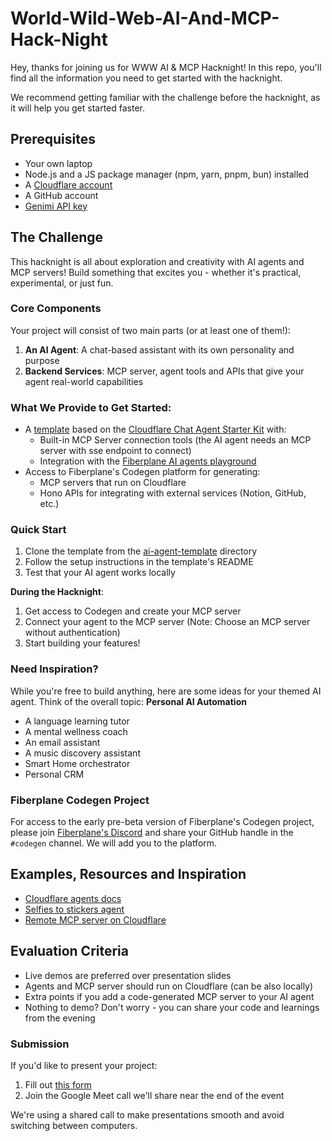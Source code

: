 # World-Wild-Web-AI-And-MCP-Hack-Night
Hey, thanks for joining us for WWW AI & MCP Hacknight! In this repo, you'll find all the information you need to get started with the hacknight.

We recommend getting familiar with the challenge before the hacknight, as it will help you get started faster.

## Prerequisites
- Your own laptop
- Node.js and a JS package manager (npm, yarn, pnpm, bun) installed
- A [Cloudflare account](https://dash.cloudflare.com/sign-up)
- A GitHub account
- [Genimi API key](https://aistudio.google.com/apikey)

## The Challenge
This hacknight is all about exploration and creativity with AI agents and MCP servers! Build something that excites you - whether it's practical, experimental, or just fun.

### Core Components
Your project will consist of two main parts (or at least one of them!):
1. **An AI Agent**: A chat-based assistant with its own personality and purpose
2. **Backend Services**: MCP server, agent tools and APIs that give your agent real-world capabilities

### What We Provide to Get Started:
- A [template](/ai-agent-template/) based on the [Cloudflare Chat Agent Starter Kit](https://github.com/cloudflare/agents-starter) with:
  - Built-in MCP Server connection tools (the AI agent needs an MCP server with sse endpoint to connect)
  - Integration with the [Fiberplane AI agents playground](https://github.com/fiberplane/fiberplane/tree/main/packages/agents)
- Access to Fiberplane's Codegen platform for generating:
  - MCP servers that run on Cloudflare
  - Hono APIs for integrating with external services (Notion, GitHub, etc.)


### Quick Start
1. Clone the template from the [ai-agent-template](/ai-agent-template) directory
2. Follow the setup instructions in the template's README
3. Test that your AI agent works locally

**During the Hacknight**:
1. Get access to Codegen and create your MCP server
2. Connect your agent to the MCP server (Note: Choose an MCP server without authentication)
3. Start building your features!

### Need Inspiration?
While you're free to build anything, here are some ideas for your themed AI agent. Think of the overall topic: **Personal AI Automation**
- A language learning tutor
- A mental wellness coach
- An email assistant
- A music discovery assistant
- Smart Home orchestrator
- Personal CRM

### Fiberplane Codegen Project
For access to the early pre-beta version of Fiberplane's Codegen project, please join [Fiberplane's Discord](https://discord.gg/NarC9cf5vP) and share your GitHub handle in the `#codegen` channel. We will add you to the platform.


## Examples, Resources and Inspiration
- [Cloudflare agents docs](https://developers.cloudflare.com/agents/)
- [Selfies to stickers agent](https://github.com/craigsdennis/event-stickers-agent)
- [Remote MCP server on Cloudflare](https://github.com/cloudflare/ai/tree/main/demos/remote-mcp-authless)

## Evaluation Criteria
- Live demos are preferred over presentation slides
- Agents and MCP server should run on Cloudflare (can be also locally)
- Extra points if you add a code-generated MCP server to your AI agent
- Nothing to demo? Don't worry - you can share your code and learnings from the evening

### Submission
If you'd like to present your project:
1. Fill out [this form](https://forms.gle/vRmirHdUuhCj5pg76)
2. Join the Google Meet call we'll share near the end of the event

We're using a shared call to make presentations smooth and avoid switching between computers.
